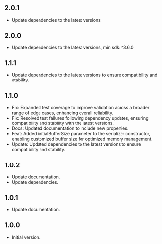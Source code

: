 ## 2.0.1

- Update dependencies to the latest versions

## 2.0.0

- Update dependencies to the latest versions, min sdk: ^3.6.0

## 1.1.1

- Update dependencies to the latest versions to ensure compatibility and stability.

## 1.1.0

- Fix: Expanded test coverage to improve validation across a broader range of edge cases, enhancing overall reliability.
- Fix: Resolved test failures following dependency updates, ensuring compatibility and stability with the latest versions.
- Docs: Updated documentation to include new properties.
- Feat: Added initialBufferSize parameter to the serializer constructor, enabling customized buffer size for optimized memory management.
- Update: Updated dependencies to the latest versions to ensure compatibility and stability.

## 1.0.2

- Update documentation.
- Update dependencies.

## 1.0.1

- Update documentation.

## 1.0.0

- Initial version.

